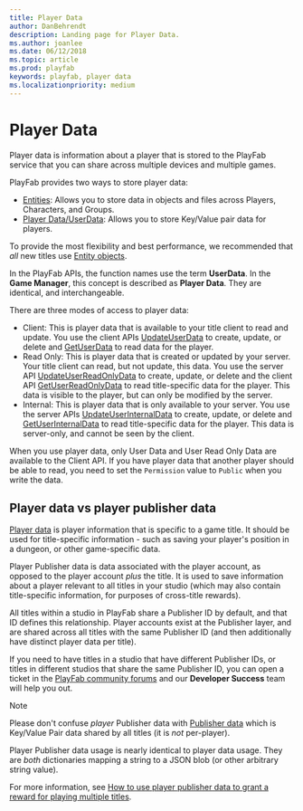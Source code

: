 ```yaml
---
title: Player Data
author: DanBehrendt
description: Landing page for Player Data.
ms.author: joanlee
ms.date: 06/12/2018
ms.topic: article
ms.prod: playfab
keywords: playfab, player data
ms.localizationpriority: medium
---
```


# Player Data

Player data is information about a player that is stored to the PlayFab service that you can share across multiple devices and multiple games.

PlayFab provides two ways to store player data:

- [Entities](../entities/index.md): Allows you to store data in objects and files across Players, Characters, and Groups.
- [Player Data/UserData](quickstart.md): Allows you to store Key/Value pair data for players.

To provide the most flexibility and best performance, we recommended that *all* new titles use [Entity objects](../entities/entity-objects.md).

In the PlayFab APIs, the function names use the term **UserData**. In the **Game Manager**, this concept is described as **Player Data**. They are identical, and interchangeable.

There are three modes of access to player data:

- Client: This is player data that is available to your title client to read and update. You use the client APIs [UpdateUserData](xref:titleid.playfabapi.com.client.playerdatamanagement.updateuserdata) to create, update, or delete and [GetUserData](xref:titleid.playfabapi.com.client.playerdatamanagement.getuserdata) to read data for the player.
- Read Only: This is player data that is created or updated by your server. Your title client can read, but not update, this data. You use the server API [UpdateUserReadOnlyData](xref:titleid.playfabapi.com.server.playerdatamanagement.updateuserreadonlydata) to create, update, or delete and the client API [GetUserReadOnlyData](xref:titleid.playfabapi.com.client.playerdatamanagement.getuserreadonlydata) to read title-specific data for the player. This data is visible to the player, but can only be modified by the server.
- Internal: This is player data that is only available to your server. You use the server APIs [UpdateUserInternalData](xref:titleid.playfabapi.com.server.playerdatamanagement.updateuserinternaldata) to create, update, or delete and [GetUserInternalData](xref:titleid.playfabapi.com.server.playerdatamanagement.getuserinternaldata) to read title-specific data for the player. This data is server-only, and cannot be seen by the client.

When you use player data, only User Data and User Read Only Data are available to the Client API. If you have player data that another player should be able to read, you need to set the `Permission` value  to `Public` when you write the data.

## Player data vs player publisher data

[Player data](quickstart.md) is player information that is specific to a game title. It should be used for title-specific information - such as saving your player's position in a dungeon, or other game-specific data.

Player Publisher data is data associated with the player account, as opposed to the player account *plus* the title. It is used to save information about a player relevant to all titles in your studio (which may also contain title-specific information, for purposes of cross-title rewards).

All titles within a studio in PlayFab share a Publisher ID by default, and that ID defines this relationship. Player accounts exist at the Publisher layer, and are shared across all titles with the same Publisher ID (and then additionally have distinct player data per title).

If you need to have titles in a studio that have different Publisher IDs, or titles in different studios that share the same Publisher ID, you can open a ticket in the [PlayFab community forums](https://community.playfab.com/) and our **Developer Success** team will help you out.

> [!NOTE]
> Please don't confuse *player* Publisher data with [Publisher data](../../data/titledata/using-publisher-data.md) which is Key/Value Pair data shared by all titles (it is *not* per-player).

Player Publisher data usage is nearly identical to player data usage. They are *both* dictionaries mapping a string to a JSON blob (or other arbitrary string value).

For more information, see [How to use player publisher data to grant a reward for playing multiple titles](using-player-publisher-data.md).